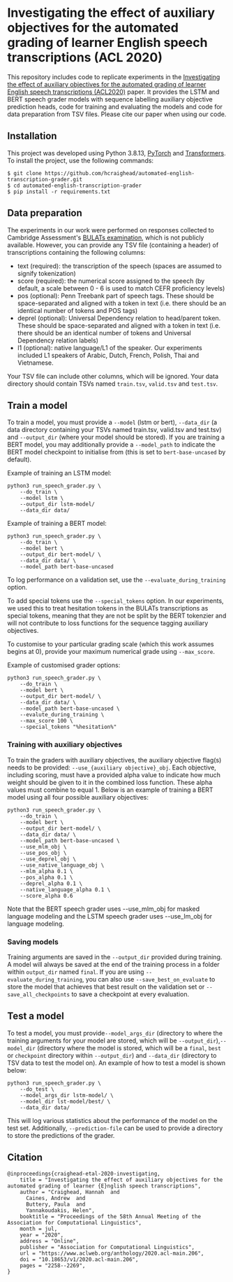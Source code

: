# Investigating the effect of auxiliary objectives for the automated grading of learner English speech transcriptions (ACL 2020)


This repository includes code to replicate experiments in the [Investigating the effect of auxiliary objectives for the automated grading of learner English speech transcriptions (ACL2020)](https://www.aclweb.org/anthology/2020.acl-main.206.pdf) paper. It provides the LSTM and BERT speech grader models with sequence labelling auxiliary objective prediction heads, code for training and evaluating the models and code for data preparation from TSV files. Please cite our paper when using our code.

## Installation
This project was developed using Python 3.8.13, [PyTorch](https://pytorch.org/) and [Transformers](https://github.com/huggingface/transformers). To install the project, use the following commands:
```
$ git clone https://github.com/hcraighead/automated-english-transcription-grader.git
$ cd automated-english-transcription-grader
$ pip install -r requirements.txt
```

## Data preparation
The experiments in our work were performed on responses collected to Cambridge Assessment's [BULATs examination](https://www.cambridgeenglish.org/exams-and-tests/bulats), which is not publicly available. However, you can provide any TSV file (containing a header) of transcriptions containing the following columns:
- text (required): the transcription of the speech (spaces are assumed to signify tokenization)
- score (required): the numerical score assigned to the speech (by default, a scale between 0 - 6 is used to match CEFR proficiency levels)
- pos (optional): Penn Treebank part of speech tags. These should be space-separated and aligned with a token in text (i.e. there should be an identical number of tokens and POS tags)
- deprel (optional): Universal Dependency relation to head/parent token. These should be space-separated and aligned with a token in text (i.e. there should be an identical number of tokens and Universal Dependency relation labels)
- l1 (optional): native language/L1 of the speaker. Our experiments included L1 speakers of Arabic, Dutch, French, Polish, Thai and Vietnamese.

Your TSV file can include other columns, which will be ignored. Your data directory should contain TSVs named `train.tsv`, `valid.tsv` and `test.tsv`.

## Train a model
To train a model, you must provide a `--model` (lstm or bert), `--data_dir` (a data directory containing your TSVs named train.tsv, valid.tsv and test.tsv) and `--output_dir` (where your model should be stored). If you are training a BERT model, you may additionally provide a `--model_path` to indicate the BERT model checkpoint to initialise from (this is set to `bert-base-uncased` by default).

Example of training an LSTM model:
```
python3 run_speech_grader.py \
    --do_train \
    --model lstm \
    --output_dir lstm-model/ 
    --data_dir data/ 
```

Example of training a BERT model:
```
python3 run_speech_grader.py \ 
    --do_train \
    --model bert \
    --output_dir bert-model/ \
    --data_dir data/ \
    --model_path bert-base-uncased
```
To log performance on a validation set, use the `--evaluate_during_training` option.

To add special tokens use the `--special_tokens` option. In our experiments, we used this to treat hesitation tokens in the BULATs transcriptions as special tokens, meaning that they are not be split by the BERT tokenzier and will not contribute to loss functions for the sequence tagging auxiliary objectives.

To customise to your particular grading scale (which this work assumes begins at 0), provide your maximum numerical grade using `--max_score`.

Example of customised grader options:
```
python3 run_speech_grader.py \ 
    --do_train \
    --model bert \
    --output_dir bert-model/ \
    --data_dir data/ \
    --model_path bert-base-uncased \
    --evalute_during_training \
    --max_score 100 \
    --special_tokens "%hesitation%"
```

### Training with auxiliary objectives
To train the graders with auxiliary objectives, the auxiliary objective flag(s) needs to be provided: `--use_{auxiliary objective}_obj`. Each objective, including scoring, must have a provided alpha value to indicate how much weight should be given to it in the combined loss function. These alpha values must combine to equal 1. Below is an example of training a BERT model using all four possible auxiliary objectives:
```
python3 run_speech_grader.py \ 
    --do_train \
    --model bert \
    --output_dir bert-model/ \
    --data_dir data/ \
    --model_path bert-base-uncased \
    --use_mlm_obj \
    --use_pos_obj \
    --use_deprel_obj \
    --use_native_language_obj \
    --mlm_alpha 0.1 \
    --pos_alpha 0.1 \
    --deprel_alpha 0.1 \
    --native_language_alpha 0.1 \
    --score_alpha 0.6
```

Note that the BERT speech grader uses --use_mlm_obj for masked language modeling and the LSTM speech grader uses --use_lm_obj for language modeling.

### Saving models
Training arguments are saved in the `--output_dir` provided during training. A model will always be saved at the end of the training process in a folder within `output_dir` named `final`. If you are using `--evaluate_during_training`, you can also use `--save_best_on_evaluate` to store the model that achieves that best result on the validation set or `--save_all_checkpoints` to save a checkpoint at every evaluation.

## Test a model
To test a model, you must provide`--model_args_dir` (directory to where the training arguments for your model are stored, which will be `--output_dir`),`--model_dir` (directory where the model is stored, which will be a `final`, `best` or `checkpoint` directory within `--output_dir`) and `--data_dir` (directory to TSV data to test the model on). An example of how to test a model is shown below:
```
python3 run_speech_grader.py \
    --do_test \
    --model_args_dir lstm-model/ \
    --model_dir lst-model/best/ \
    --data_dir data/
```

This will log various statistics about the performance of the model on the test set. Additionally, `--prediction-file` can be used to provide a directory to store the predictions of the grader.

## Citation
```
@inproceedings{craighead-etal-2020-investigating,
    title = "Investigating the effect of auxiliary objectives for the automated grading of learner {E}nglish speech transcriptions",
    author = "Craighead, Hannah  and
      Caines, Andrew  and
      Buttery, Paula  and
      Yannakoudakis, Helen",
    booktitle = "Proceedings of the 58th Annual Meeting of the Association for Computational Linguistics",
    month = jul,
    year = "2020",
    address = "Online",
    publisher = "Association for Computational Linguistics",
    url = "https://www.aclweb.org/anthology/2020.acl-main.206",
    doi = "10.18653/v1/2020.acl-main.206",
    pages = "2258--2269",
}
```
